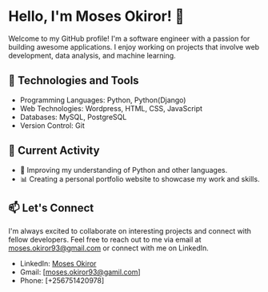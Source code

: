 # Hello, I'm Moses Okiror! 👋

Welcome to my GitHub profile! I'm a software engineer with a passion for building awesome applications. I enjoy working on projects that involve web development, data analysis, and machine learning. 

## 🧰 Technologies and Tools

- Programming Languages: Python, Python(Django)
- Web Technologies: Wordpress, HTML, CSS, JavaScript
- Databases: MySQL, PostgreSQL
- Version Control: Git

## 🌱 Current Activity

- 🚀 Improving my understanding of Python and other languages.
- 📊 Creating a personal portfolio website to showcase my work and skills.
   

## 📫 Let's Connect

I'm always excited to collaborate on interesting projects and connect with fellow developers. Feel free to reach out to me via email at moses.okiror93@gmail.com or connect with me on LinkedIn.

- LinkedIn: [Moses Okiror](https://www.linkedin.com/in/okiromosh)
- Gmail: [moses.okiror93@gamil.com]
- Phone: [+256751420978]



